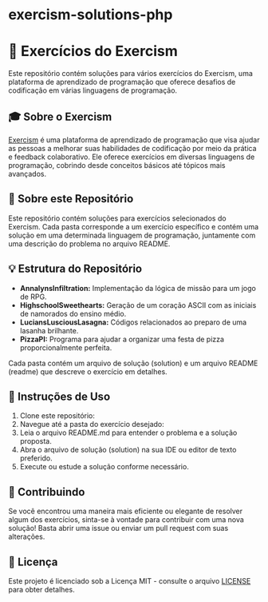 # exercism-solutions-php
# 	&#128214; Exercícios do Exercism

Este repositório contém soluções para vários exercícios do Exercism, uma plataforma de aprendizado de programação que oferece desafios de codificação em várias linguagens de programação.

## &#127891; Sobre o Exercism

[Exercism](https://exercism.io/) é uma plataforma de aprendizado de programação que visa ajudar as pessoas a melhorar suas habilidades de codificação por meio da prática e feedback colaborativo. Ele oferece exercícios em diversas linguagens de programação, cobrindo desde conceitos básicos até tópicos mais avançados.

## &#128190; Sobre este Repositório

Este repositório contém soluções para exercícios selecionados do Exercism. Cada pasta corresponde a um exercício específico e contém uma solução em uma determinada linguagem de programação, juntamente com uma descrição do problema no arquivo README.

## &#128161; Estrutura do Repositório

- **AnnalynsInfiltration:** Implementação da lógica de missão para um jogo de RPG.
- **HighschoolSweethearts:** Geração de um coração ASCII com as iniciais de namorados do ensino médio.
- **LuciansLusciousLasagna:** Códigos relacionados ao preparo de uma lasanha brilhante.
- **PizzaPI:** Programa para ajudar a organizar uma festa de pizza proporcionalmente perfeita.

Cada pasta contém um arquivo de solução (solution) e um arquivo README (readme) que descreve o exercício em detalhes.

## &#128226; Instruções de Uso

1. Clone este repositório:
2. Navegue até a pasta do exercício desejado:
3. Leia o arquivo README.md para entender o problema e a solução proposta.
4. Abra o arquivo de solução (solution) na sua IDE ou editor de texto preferido.
5. Execute ou estude a solução conforme necessário.

## &#129309; Contribuindo

Se você encontrou uma maneira mais eficiente ou elegante de resolver algum dos exercícios, sinta-se à vontade para contribuir com uma nova solução! Basta abrir uma issue ou enviar um pull request com suas alterações.

## &#128196; Licença

Este projeto é licenciado sob a Licença MIT - consulte o arquivo [LICENSE](LICENSE) para obter detalhes.

